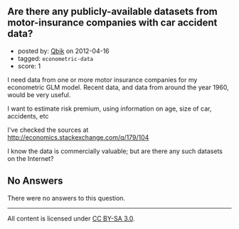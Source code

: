 ## Are there any publicly-available datasets from motor-insurance companies with car accident data?

- posted by: [Qbik](https://stackexchange.com/users/-1/885-qbik) on 2012-04-16
- tagged: `econometric-data`
- score: 1

I need data from one or more motor insurance companies for my econometric GLM model. Recent data, and data from around the year 1960, would be very useful.

I want to estimate risk premium, using information on age, size of car, accidents, etc

I've checked the sources at http://economics.stackexchange.com/q/179/104

I know the data is commercially valuable; but are there any such datasets on the Internet? 

## No Answers

There were no answers to this question.


---

All content is licensed under [CC BY-SA 3.0](https://creativecommons.org/licenses/by-sa/3.0/).
